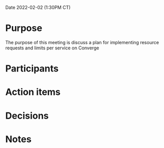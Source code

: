 Date
2022-02-02 (1:30PM CT)

# Purpose
The purpose of this meeting is discuss a plan for implementing resource requests and limits per service on Converge

# Participants
 
 
# Action items
 

# Decisions
 

# Notes
 

 
